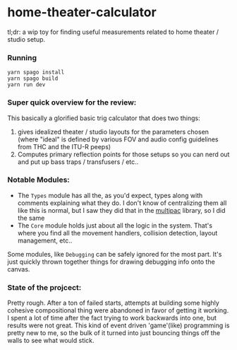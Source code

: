 # home-theater-calculator

tl;dr: a wip toy for finding useful measurements related to home theater / studio setup. 


### Running

```
yarn spago install 
yarn spago build
yarn run dev
```

### Super quick overview for the review: 

This basically a glorified basic trig calculator that does two things: 

1. gives idealized theater / studio layouts for the parameters chosen (where "ideal" is defined by various FOV and audio config guidelines from THC and the ITU-R peeps)
2. Computes primary reflection points for those setups so you can nerd out and put up bass traps / transfusers / etc.. 


### Notable Modules: 

 * The `Types` module has all the, as you'd expect, types along with comments explaining what they do. I don't know of centralizing them all like this is normal, but I saw they did that in the [multipac](https://github.com/hdgarrood/multipac/) library, so I did the same
 * The `Core` module holds just about all the logic in the system. That's where you find all the movement handlers, collision detection, layout management, etc.. 

Some modules, like `Debugging` can be safely ignored for the most part. It's just quickly thrown together things for drawing debugging info onto the canvas. 

### State of the projcect: 

Pretty rough. After a ton of failed starts, attempts at building some highly cohesive compositional thing were abandoned in favor of getting it working. I spent a lot of time after the fact trying to work backwards into one, but results were not great. This kind of event driven 'game'(like) programming is pretty new to me, so the bulk of it turned into just bouncing things off the walls to see what would stick. 
   







